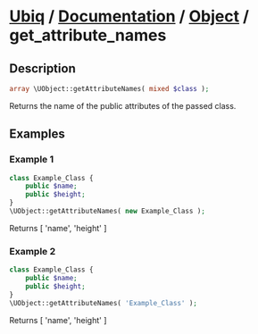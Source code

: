 [Ubiq](https://github.com/Pixel418/Ubiq#readme) / [Documentation](../index.md#readme) / [Object](../index.md#object) / get_attribute_names
======


Description
-------- 

```php
array \UObject::getAttributeNames( mixed $class );
```

Returns the name of the public attributes of the passed class.



Examples
--------

### Example 1

```php
class Example_Class {
	public $name;
	public $height;
}
\UObject::getAttributeNames( new Example_Class );
```
Returns [ 'name', 'height' ]

### Example 2

```php
class Example_Class {
	public $name;
	public $height;
}
\UObject::getAttributeNames( 'Example_Class' );
```
Returns [ 'name', 'height' ]

